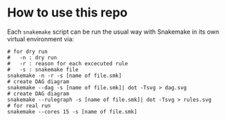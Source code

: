# How to use this repo
Each ```snakemake``` script can be run the usual way with Snakemake in its own virtual environment via:
```{bash}
# for dry run
#   -n : dry run
#   -r : reason for each excecuted rule
#   -s : snakemake file
snakemake -n -r -s [name of file.smk] 
# create DAG diagram
snakemake --dag -s [name of file.smk]| dot -Tsvg > dag.svg
# create DAG diagram
snakemake --rulegraph -s [name of file.smk]| dot -Tsvg > rules.svg
# for real run
snakemake --cores 15 -s [name of file.smk]
```
